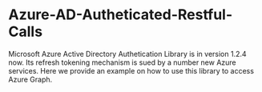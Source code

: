 # Azure-AD-Autheticated-Restful-Calls

Microsoft Azure Active Directory Authetication Library is in version 1.2.4 now. Its refresh tokening mechanism is sued by a number new Azure services. Here we provide an example on how to use this library to access Azure Graph.

